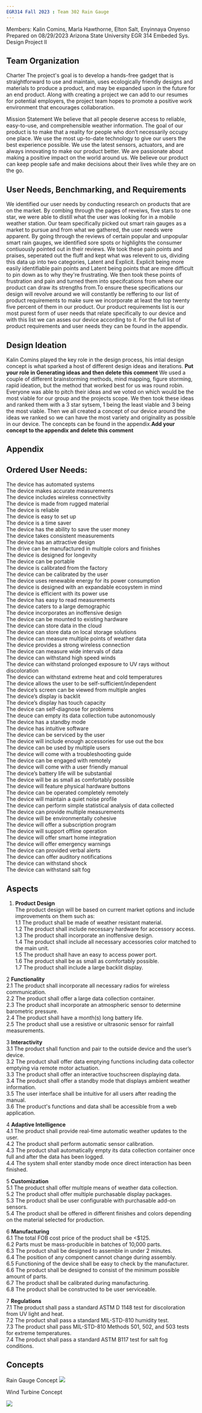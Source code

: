 ```yaml
---
EGR314 Fall 2023 : Team 302 Rain Gauge
---
```

Members: Kalin Comins, Marla Hawthorne, Elton Salt, Enyinnaya Onyenso
Prepared on 08/29/2023
Arizona State University 
EGR 314 Embeded Sys. Design Project II

## Team Organization

Charter
The project's goal is to develop a hands-free gadget that is straightforward to use and maintain, uses ecologically friendly designs and materials to produce a product, and may be expanded upon in the future for an end product. Along with creating a project we can add to our resumes for potential employers, the project team hopes to promote a positive work environment that encourages collaboration.

Mission Statement 
We believe that all people deserve access to reliable, easy-to-use, and comprehensible weather information. The goal of our product is to make that a reality for people who don’t necessarily occupy one place. We use the most up-to-date technology to give our users the best experience possible. We use the latest sensors, actuators, and are always innovating to make our product better. We are passionate about making a positive impact on the world around us. We believe our product can keep people safe and make decisions about their lives while they are on the go.

## User Needs, Benchmarking, and Requirements
We identified our user needs by conducting research on products that are on the market. By combing through the pages of reveiws, five stars to one star, we were able to distill what the user was looking for in a mobile weather station. Our team specifically picked out smart rain gauges as a market to pursue and from what we gathered, the user needs were apparent. By going through the reviews of certain popular and unpopular smart rain gauges, we identified sore spots or highlights the consumer contiuously pointed out in their reviews. We took these pain points and praises, seperated out the fluff and kept what was relevent to us, dividing this data up into two categories, Latent and Explicit. Explicit being more easily identifiable pain points and Latent being points that are more difficult to pin down as to why they're frustrating. We then took these points of frustration and pain and turned them into specifcations from where our product can draw its strengths from.To ensure these specifications our design will revolve around we will constantly be reffering to our list of product requirements to make sure we incorporate at least the top twenty five percent of them in our product. Our product requirements list is our most purest form of user needs that relate specifically to our device and with this list we can asses our device according to it. For the full list of product requirements and user needs they can be found in the appendix.

## Design Ideation
Kalin Comins played the key role in the design process, his intial design concept is what sparked a host of different design ideas and iterations.
**Put your role in Generating ideas and then delete this comment** We used a couple of different brainstorming methods, mind mapping, figure storming, rapid ideation, but the method that worked best for us was round robin. Everyone was able to pitch their ideas and we voted on which would be the most viable for our group and the projects scope. We then took these ideas and ranked them with a 3 star sytsem, 1 being the least viable and 3 being the most viable. Then we all created a concept of our device around the ideas we ranked so we can have the most variety and originality as possible in our device. The concepts can be found in the appendix.**Add your concept to the appendix and delete this comment**







## Appendix

## Ordered User Needs:
The device has automated systems  
The device makes accurate measurements  
The device includes wireless connectivity  
The device is made from rugged material  
The device is reliable  
The device is easy to set up  
The device is a time saver  
The device has the ability to save the user money  
The device takes consistent measurements  
The device has an attractive design  
The drive can be manufactured in multiple colors and finishes   
The device is designed for longevity  
The device can be portable  
The device is calibrated from the factory  
The device can be calibrated by the user  
The device uses renewable energy for its power consumption  
The device is designed with an expandable ecosystem in mind  
The device is efficient with its power use  
The device has easy to read measurements  
The device caters to a large demographic  
The device incorporates an inoffensive design  
The device can be mounted to existing hardware  
The device can store data in the cloud  
The device can store data on local storage solutions  
The device can measure multiple points of weather data  
The device provides a strong wireless connection  
The device can measure wide intervals of data  
The device can withstand high speed winds  
The device can withstand prolonged exposure to UV rays without discoloration  
The device can withstand extreme heat and cold temperatures  
The device allows the user to be self-sufficient/independent  
The device’s screen can be viewed from multiple angles  
The device’s display is backlit  
The device’s display has touch capacity  
The device can self-diagnose for problems  
The deuce can empty its data collection tube autonomously  
The device has a standby mode  
The device has intuitive software  
The device can be serviced by the user  
The device will include enough accessories for use out the box  
The device can be used by multiple users  
The device will come with a troubleshooting guide  
The device can be engaged with remotely  
The device will come with a user friendly manual  
The device’s battery life will be substantial  
The device will be as small as comfortably possible  
The device will feature physical hardware buttons  
The device can be operated completely remotely  
The device will maintain a quiet noise profile  
The device can perform simple statistical analysis of data collected  
The device can provide multiple measurements  
The device will be environmentally cohesive  
The device will offer a subscription program  
The device will support offline operation  
The device will offer smart home integration  
The device will offer emergency warnings  
The device can provided verbal alerts  
The device can offer auditory notifications  
The device can withstand shock  
The device can withstand salt fog  

## Aspects
1. 	**Product Design**  
The product design will be based on current market options and include improvements on them such as:  
1.1   The product shall be made of weather resistant material.  
1.2   The product shall include necessary hardware for accessory access.  
1.3   The product shall incorporate an inoffensive design.  
1.4   The product shall include all necessary accessories color matched to the main unit.  
1.5   The product shall have an easy to access power port.  
1.6   The product shall be as small as comfortably  possible.   
1.7   The product shall include a large backlit display.  

2   	**Functionality**  
2.1   The product shall incorporate all necessary radios for wireless communication.  
2.2   The product shall offer a large data collection container.  
2.3   The product shall incorporate an atmospheric sensor to determine barometric pressure.  
2.4   The product shall have a month(s) long battery life.  
2.5   The product shall use a resistive or ultrasonic sensor for rainfall measurements.  

3   	**Interactivity**  
3.1   The product shall function and pair to the outside device and the user’s device.  
3.2   The product shall offer data emptying functions including data collector emptying via remote motor actuation.  
3.3   The product shall offer an interactive touchscreen displaying data.  
3.4   The product shall offer a standby mode that displays ambient weather information.  
3.5   The user interface shall be intuitive for all users after reading the manual.  
3.6   The product's functions and data shall be accessible from a web application.  

4   	**Adaptive Intelligence**  
4.1   The product shall provide real-time automatic weather updates to the user.  
4.2   The product shall perform automatic sensor calibration.  
4.3   The product shall automatically empty its data collection container once full and after the data has been logged.  
4.4   The system shall enter standby mode once direct interaction has been finished.  

5   	**Customization**  
5.1   The product shall offer multiple means of weather data collection.  
5.2   The product shall offer multiple purchasable display packages.  
5.3   The product shall be user configurable with purchasable add-on sensors.  
5.4   The product shall be offered in different finishes and colors depending on the material selected for production.  

6   	**Manufacturing**  
6.1   The total FOB cost price of the product shall be <$125.  
6.2   Parts must be mass-producible in batches of 10,000 parts.  
6.3   The product shall be designed to assemble in under 2 minutes.  
6.4   The position of any component cannot change during assembly.  
6.5   Functioning of the device shall be easy to check by the manufacturer.  
6.6   The product shall be designed to consist of the minimum possible amount of parts.  
6.7   The product shall be calibrated during manufacturing.  
6.8	The product shall be constructed to be user serviceable.  

7   	**Regulations**  
7.1    The product shall pass a standard ASTM D 1148 test for discoloration from UV light and heat.  
7.2 The product shall pass a standard MIL-STD-810 humidity test.  
7.3 The product shall pass MIL-STD-810 Methods 501, 502, and 503 tests for extreme temperatures.  
7.4 The product shall pass a standard ASTM B117 test for salt fog conditions.  


## Concepts
Rain Gauge Concept
<img src="RainGaugeConcept.png">

Wind Turbine Concept

<img src="https://cdn.discordapp.com/attachments/1113830941337600061/1146535172850851911/image.png">
